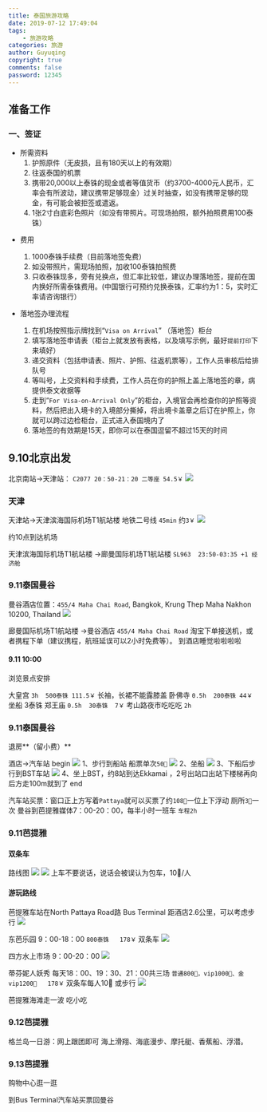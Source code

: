 ```yaml
---
title: 泰国旅游攻略
date: 2019-07-12 17:49:04
tags:
    - 旅游攻略
categories: 旅游
author: Guyuqing
copyright: true
comments: false
password: 12345
---
```

## 准备工作
### 一、签证
* 所需资料
    1. 护照原件（无皮损，且有180天以上的有效期）
    2. 往返泰国的机票
    3. 携带20,000以上泰铢的现金或者等值货币（约3700-4000元人民币，汇率会有所波动，建议携带足够现金）过关时抽查，如没有携带足够的现金，有可能会被拒签或遣返。
    4. 1张2寸白底彩色照片（如没有带照片。可现场拍照，额外拍照费用100泰铢）
<!-- more -->
* 费用
    1. 1000泰铢手续费（目前落地签免费）
    2. 如没带照片，需现场拍照，加收100泰铢拍照费
    3. 只收泰铢现多，旁有兑换点，但汇率比较低，建议办理落地签，提前在国内换好所需泰铢费用。(中国银行可预约兑换泰铢，汇率约为1：5，实时汇率请咨询银行）

* 落地签办理流程
    1. 在机场按照指示牌找到“`Visa on Arrival`” （落地签）柜台
    2. 填写落地签申请表（柜台上就发放有表格，以及填写示例，最好`提前打印`下来填好）
    3. 递交资料（包括申请表、照片、护照、往返机票等），工作人员审核后给排队号
    4. 等叫号，上交资料和手续费，工作人员在你的护照上盖上落地签的章，病提供泰文收据等
    5. 走到“`For Visa-on-Arrival Only`”的柜台，入境官会再检查你的护照等资料，然后把出入境卡的入境部分撕掉，将出境卡盖章之后订在护照上，你就可以跨过边检柜台，正式进入泰国境内了
    6. 落地签的有效期是15天，即你可以在泰国逗留不超过15天的时间

## 9.10北京出发


北京南站->天津站： `C2077 20：50-21：20 二等座 54.5￥`
![](Thailand-Raiders/1.png)

### 天津

天津站->天津滨海国际机场T1航站楼  地铁二号线 `45min` 约`3￥`
![](Thailand-Raiders/tianjin-airport.png)

约10点到达机场

天津滨海国际机场T1航站楼 ->廊曼国际机场T1航站楼
`SL963  23:50-03:35 +1 经济舱 `

### 9.11泰国曼谷

曼谷酒店位置：`455/4 Maha Chai Road`, Bangkok, Krung Thep Maha Nakhon 10200, Thailand
![](Thailand-Raiders/2.png)

廊曼国际机场T1航站楼 ->曼谷酒店 `455/4 Maha Chai Road`
淘宝下单接送机，或者携程下单（建议携程，航班延误可以2小时免费等）。
到酒店睡觉啦啦啦啦

#### 9.11 10:00
浏览景点安排

大皇宫   `3h  500泰铢 111.5￥` 长袖，长裙不能露膝盖
卧佛寺  `0.5h  200泰铢 44￥`
坐船 3泰铢
郑王庙  `0.5h  30泰铢  7￥`
考山路夜市吃吃吃 `2h` 

### 9.11泰国曼谷
退房**（留小费）**

酒店->汽车站
begin
![](Thailand-Raiders/3.png)
1、步行到船站 船票单次`50🐷`
![](Thailand-Raiders/4.png)
2、坐船
![](Thailand-Raiders/5.png)
3、下船后步行到BST车站
![](Thailand-Raiders/6.png)
4、坐上BST，约8站到达Ekkamai ，2号出站口出站下楼梯再向后方走100m就到了
end

汽车站买票：窗口正上方写着`Pattaya`就可以买票了约`108🐷`一位上下浮动 厕所`3🐷`一次
曼谷到芭提雅媒体7：00-20：00，每半小时一班车 `车程2h`

### 9.11芭提雅
#### 双条车
路线图
![](Thailand-Raiders/10.jpeg)
![](Thailand-Raiders/11.png)
上车不要说话，说话会被误认为包车，10🐷/人

#### 游玩路线

芭提雅车站在North Pattaya Road路 Bus Terminal
距酒店2.6公里，可以考虑步行
![](Thailand-Raiders/7.png)

东芭乐园 9：00-18：00 `800泰铢   178￥` 双条车
![](Thailand-Raiders/8.png)

四方水上市场 9：00-20：00
![](Thailand-Raiders/9.png)

蒂芬妮人妖秀  每天18：00、19：30、21：00共三场  `普通800🐷，vip1000🐷、金vip1200🐷   178￥` 双条车每人10🐷 或步行
![](Thailand-Raiders/Tiffany.png)

芭提雅海滩走一波 吃小吃

### 9.12芭提雅
格兰岛一日游：网上跟团即可
海上滑翔、海底漫步、摩托艇、香蕉船、浮潜。

### 9.13芭提雅
购物中心逛一逛

到Bus Terminal汽车站买票回曼谷
